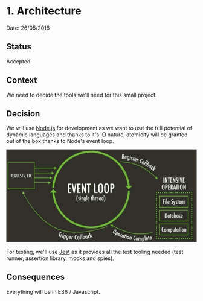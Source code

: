# 1. Architecture 

Date: 26/05/2018

## Status

Accepted

## Context

We need to decide the tools we'll need for this small project.

## Decision

We will use [Node.js](https://nodejs.org/en/) for development as we want to use the full potential of dynamic languages 
and thanks to it's IO nature, atomicity will be granted out of the box thanks to Node's event loop.

![](./img/eventloop.jpg)

For testing, we'll use [Jest](https://facebook.github.io/jest/) as it provides all the test tooling needed (test runner,
assertion library, mocks and spies).

## Consequences

Everything will be in ES6 / Javascript.
